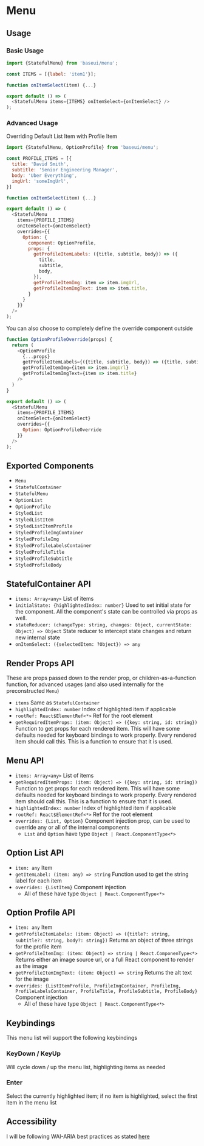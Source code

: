 # Menu

## Usage

### Basic Usage

```javascript
import {StatefulMenu} from 'baseui/menu';

const ITEMS = [{label: 'item1'}];

function onItemSelect(item) {...}

export default () => (
  <StatefulMenu items={ITEMS} onItemSelect={onItemSelect} />
);
```

### Advanced Usage

Overriding Default List Item with Profile Item

```javascript
import {StatefulMenu, OptionProfile} from 'baseui/menu';

const PROFILE_ITEMS = [{
  title: 'David Smith',
  subtitle: 'Senior Engineering Manager',
  body: 'Uber Everything',
  imgUrl: 'someImgUrl',
}]

function onItemSelect(item) {...}

export default () => (
  <StatefulMenu
    items={PROFILE_ITEMS}
    onItemSelect={onItemSelect}
    overrides={{
      Option: {
        component: OptionProfile,
        props: {
          getProfileItemLabels: ({title, subtitle, body}) => ({
            title,
            subtitle,
            body,
          }),
          getProfileItemImg: item => item.imgUrl,
          getProfileItemImgText: item => item.title,
        }
      }
    }}
  />
);
```

You can also choose to completely define the override component outside

```javascript
function OptionProfileOverride(props) {
  return (
    <OptionProfile
      {...props}
      getProfileItemLabels={({title, subtitle, body}) => ({title, subtitle, body})}
      getProfileItemImg={item => item.imgUrl}
      getProfileItemImgText={item => item.title}
    />
  )
}

export default () => (
  <StatefulMenu
    items={PROFILE_ITEMS}
    onItemSelect={onItemSelect}
    overrides={{
      Option: OptionProfileOverride
    }}
  />
);
```

## Exported Components

* `Menu`
* `StatefulContainer`
* `StatefulMenu`
* `OptionList`
* `OptionProfile`
* `StyledList`
* `StyledListItem`
* `StyledListItemProfile`
* `StyledProfileImgContainer`
* `StyledProfileImg`
* `StyledProfileLabelsContainer`
* `StyledProfileTitle`
* `StyledProfileSubtitle`
* `StyledProfileBody`

## StatefulContainer API

* `items: Array<any>`
  List of items
* `initialState: {highlightedIndex: number}`
  Used to set initial state for the component. All the component's state can be controlled via props as well.
* `stateReducer: (changeType: string, changes: Object, currentState: Object) => Object`
  State reducer to intercept state changes and return new internal state
* `onItemSelect: ({selectedItem: ?Object}) => any`

## Render Props API

These are props passed down to the render prop, or children-as-a-function function, for advanced usages (and also used internally for the preconstructed `Menu`)

* `items`
  Same as `StatefulContainer`
* `highlightedIndex: number`
  Index of highlighted item if applicable
* `rootRef: React$ElementRef<*>`
  Ref for the root element
* `getRequiredItemProps: (item: Object) => ({key: string, id: string})`
  Function to get props for each rendered item. This will have some defaults needed for keyboard bindings to work properly. Every rendered item should call this. This is a function to ensure that it is used.

## Menu API

* `items: Array<any>`
  List of items
* `getRequiredItemProps: (item: Object) => ({key: string, id: string})`
  Function to get props for each rendered item. This will have some defaults needed for keyboard bindings to work properly. Every rendered item should call this. This is a function to ensure that it is used.
* `highlightedIndex: number`
  Index of highlighted item if applicable
* `rootRef: React$ElementRef<*>`
  Ref for the root element
* `overrides: {List, Option}`
  Component injection prop, can be used to override any or all of the internal components
  * `List` and `Option` have type `Object | React.ComponentType<*>`

## Option List API

* `item: any`
  Item
* `getItemLabel: (item: any) => string`
  Function used to get the string label for each item
* `overrides: {ListItem}`
  Component injection
  * All of these have type `Object | React.ComponentType<*>`

## Option Profile API

* `item: any`
  Item
* `getProfileItemLabels: (item: Object) => ({title?: string, subtitle?: string, body?: string})`
  Returns an object of three strings for the profile item
* `getProfileItemImg: (item: Object) => string | React.ComponenType<*>`
  Returns either an image source url, or a full React component to render as the image
* `getProfileItemImgText: (item: Object) => string`
  Returns the alt text for the image
* `overrides: {ListItemProfile, ProfileImgContainer, ProfileImg, ProfileLabelsContainer, ProfileTitle, ProfileSubtitle, ProfileBody}`
  Component injection
  * All of these have type `Object | React.ComponentType<*>`

## Keybindings

This menu list will support the following keybindings

### KeyDown / KeyUp

Will cycle down / up the menu list, highlighting items as needed

### Enter

Select the currently highlighted item; if no item is highlighted, select the first item in the menu list

## Accessibility

I will be following WAI-ARIA best practices as stated [here](https://www.w3.org/TR/wai-aria-practices-1.1/examples/combobox/aria1.0pattern/combobox-autocomplete-both.html)
